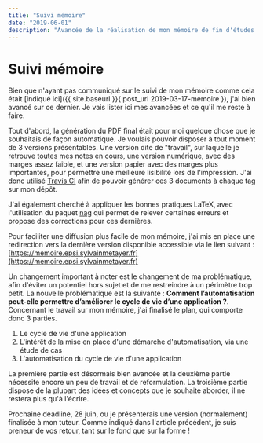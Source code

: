 ```yaml
---
title: "Suivi mémoire"
date: "2019-06-01"
description: "Avancée de la réalisation de mon mémoire de fin d'études pour l'EPSI"
---
```


# Suivi mémoire

Bien que n'ayant pas communiqué sur le suivi de mon mémoire comme cela était [indiqué ici]({{ site.baseurl }}{ post_url 2019-03-17-memoire }), j'ai bien avancé sur ce dernier. Je vais lister ici mes avancées et ce qu'il me reste à faire.

Tout d'abord, la génération du PDF final était pour moi quelque chose que je souhaitais de façon automatique. Je voulais pouvoir disposer à tout moment de 3 versions présentables. Une version dite de "travail", sur laquelle je retrouve toutes mes notes en cours, une version numérique, avec des marges assez faible, et une version papier avec des marges plus importantes, pour permettre une meilleure lisibilité lors de l'impression. J'ai donc utilisé [Travis CI](https://travis-ci.org/) afin de pouvoir générer ces 3 documents à chaque tag sur mon dépôt.

J'ai également cherché à appliquer les bonnes pratiques LaTeX, avec l'utilisation du paquet [nag](https://ctan.org/pkg/nag) qui permet de relever certaines erreurs et propose des corrections pour ces dernières.

Pour faciliter une diffusion plus facile de mon mémoire, j'ai mis en place une redirection vers la dernière version disponible accessible via le lien suivant : [https://memoire.epsi.sylvainmetayer.fr](https://memoire.epsi.sylvainmetayer.fr)

Un changement important à noter est le changement de ma problématique, afin d'éviter un potentiel hors sujet et de me restreindre à un périmètre trop petit. La nouvelle problématique est la suivante : **Comment l’automatisation peut-elle permettre d’améliorer le cycle de vie d’une application ?**. Concernant le travail sur mon mémoire, j'ai finalisé le plan, qui comporte donc 3 parties.

1. Le cycle de vie d'une application
2. L'intérêt de la mise en place d'une démarche d'automatisation, via une étude de cas
3. L'automatisation du cycle de vie d'une application

La première partie est désormais bien avancée et la deuxième partie nécessite encore un peu de travail et de reformulation. La troisième partie dispose de la plupart des idées et concepts que je souhaite aborder, il ne restera plus qu'à l'écrire.

Prochaine deadline, 28 juin, ou je présenterais une version (normalement) finalisée à mon tuteur. Comme indiqué dans l'article précédent, je suis preneur de vos retour, tant sur le fond que sur la forme !
